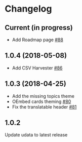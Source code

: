 # Changelog

## Current (in progress)

- Add Roadmap page [#88](https://github.com/opendatalu/gouvlu/pull/88)

## 1.0.4 (2018-05-08)

- Add CSV Harvester [#86](https://github.com/opendatalu/gouvlu/pull/86)

## 1.0.3 (2018-04-25)

- Add the missing topics theme
- OEmbed cards theming [#80](https://github.com/opendatalu/gouvlu/pull/80)
- Fix the translatable header [#81](https://github.com/opendatalu/gouvlu/pull/81)

## 1.0.2

Update udata to latest release
